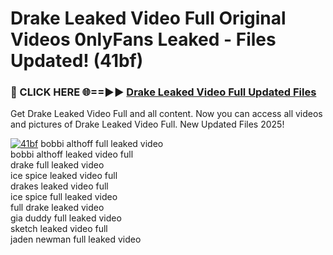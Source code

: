 # Drake Leaked Video Full Original Videos 0nlyFans Leaked - Files Updated! (41bf)

<h3>🔴 CLICK HERE 🌐==►► <a href="https://tinyurl.com/x26r9saj" rel="nofollow">Drake Leaked Video Full Updated Files</a></h3>

Get Drake Leaked Video Full and all content. Now you can access all videos and pictures of Drake Leaked Video Full. New Updated Files 2025!

[![41bf](https://i.imgur.com/LkgZPqh.gif)](https://tinyurl.com/x26r9saj)
bobbi althoff full leaked video<br>
bobbi althoff leaked video full<br>
drake full leaked video<br>
ice spice leaked video full<br>
drakes leaked video full<br>
ice spice full leaked video<br>
full drake leaked video<br>
gia duddy full leaked video<br>
sketch leaked video full<br>
jaden newman full leaked video